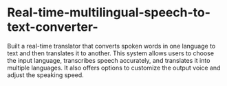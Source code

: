 # Real-time-multilingual-speech-to-text-converter-
Built a real-time translator that converts spoken words in one language to text and then translates it to another. This system allows users to choose the input language, transcribes speech accurately, and translates it into multiple languages. It also offers options to customize the output voice and adjust the speaking speed. 
